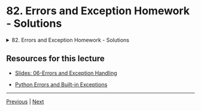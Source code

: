 # 82. Errors and Exception Homework - Solutions

<details>
  <summary> 82. Errors and Exception Homework - Solutions </summary>

-   [Notebook: 03-Errors and Exceptions Homework - Solution.ipynb](https://github.com/BloomTech-DS/Complete-Python-3-Bootcamp/blob/master/07-Errors%20and%20Exception%20Handling/03-Errors%20and%20Exceptions%20Homework%20-%20Solution.ipynb)

-   [Codebase: 02-Errors-and-Exceptions-Homework.py](../../../codebase/python-camp/07-Errors-and-Exception-Handling/02-Errors-and-Exceptions-Homework.py)

</details> 


## Resources for this lecture


-   [Slides: 06-Errors and Exception Handling](https://docs.google.com/presentation/d/1gIgRGNrE_WBhLxHUHgrEaNB4o4JiIW8Pxp1CVj2M7dQ/edit#slide=id.g2586a91ea0_0_95)


-   [Python Errors and Built-in Exceptions](https://docs.python.org/3/library/exceptions.html)

---

[Previous](./81_Errors-and-Exceptions-Homework.md) | [Next](./83_Update-for-Pylint-Users.md)